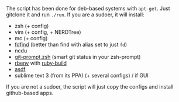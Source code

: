 The script has been done for deb-based systems with `apt-get`.
Just gitclone it and run `./run`. If you are a sudoer, it will install:
- zsh (+ config)
- vim (+ config, + NERDTree)
- mc (+ config)
- [fdfind](https://github.com/sharkdp/fd) (better than find with alias set to just `fd`)
- ncdu
- [git-prompt.zsh](https://github.com/woefe/git-prompt.zsh) (smart git status in your zsh-prompt)
- [rbenv](https://github.com/rbenv/rbenv) with [ruby-build](https://github.com/rbenv/ruby-build)
- [asdf](https://github.com/asdf-vm/asdf)
- sublime text 3 (from its PPA) (+ several configs) / if GUI

If you are not a sudoer, the script will just copy the configs and install github-based apps. 
